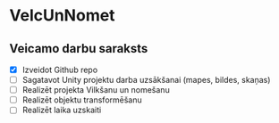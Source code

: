 # VelcUnNomet
## Veicamo darbu saraksts
- [x] Izveidot Github repo
- [ ] Sagatavot Unity projektu darba uzsākšanai (mapes, bildes, skaņas)
- [ ] Realizēt projekta Vilkšanu un nomešanu
- [ ] Realizēt objektu transformēšanu
- [ ] Realizēt laika uzskaiti
